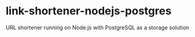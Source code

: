 # link-shortener-nodejs-postgres
URL shortener running on Node.js with PostgreSQL as a storage solution
